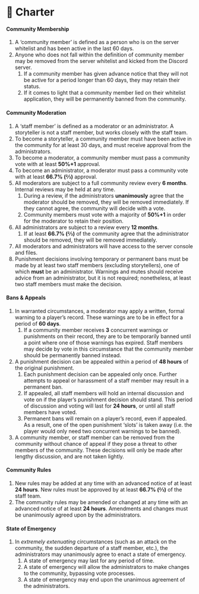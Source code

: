 # 📜 Charter

#### **Community Membership**

1. A ‘community member’ is defined as a person who is on the server whitelist and has been active in the last 60 days.
2. Anyone who does not fall within the definition of community member may be removed from the server whitelist and kicked from the Discord server.
   1. If a community member has given advance notice that they will not be active for a period longer than 60 days, they may retain their status.
   2. If it comes to light that a community member lied on their whitelist application, they will be permanently banned from the community.

#### **Community Moderation**

1. A ‘staff member’ is defined as a moderator or an administrator. A storyteller is not a staff member, but works closely with the staff team.
2. To become a storyteller, a community member must have been active in the community for at least 30 days, and must receive approval from the administrators.
3. To become a moderator, a community member must pass a community vote with at least **50%+1** approval.
4. To become an administrator, a moderator must pass a community vote with at least **66.7% (⅔)** approval.
5. All moderators are subject to a full community review every **6 months**. Internal reviews may be held at any time.
   1. During a review, if the administrators **unanimously** agree that the moderator should be removed, they will be removed immediately. If they cannot agree, the community will decide with a vote.&#x20;
   2. Community members must vote with a majority of **50%+1** in order for the moderator to retain their position.
6. All administrators are subject to a review every **12 months**.
   1. If at least **66.7% (⅔)** of the community agree that the administrator should be removed, they will be removed immediately.
7. All moderators and administrators will have access to the server console and files.
8. Punishment decisions involving temporary or permanent bans must be made by at least two staff members (excluding storytellers), one of which **must** be an administrator. Warnings and mutes should receive advice from an administrator, but it is not required; nonetheless, at least two staff members must make the decision.

#### **Bans & Appeals**

1. In warranted circumstances, a moderator may apply a written, formal warning to a player’s record. These warnings are to be in effect for a period of **60 days**.
   1. If a community member receives **3** concurrent warnings or punishments on their record, they are to be temporarily banned until a point where one of those warnings has expired. Staff members may decide by vote in this circumstance that the community member should be permanently banned instead.
2. A punishment decision can be appealed within a period of **48 hours** of the original punishment.
   1. Each punishment decision can be appealed only once. Further attempts to appeal or harassment of a staff member may result in a permanent ban.
   2. If appealed, all staff members will hold an internal discussion and vote on if the player’s punishment decision should stand. This period of discussion and voting will last for **24 hours**, or until all staff members have voted.
   3. Permanent bans will remain on a player’s record, even if appealed. As a result, one of the open punishment ‘slots’ is taken away (i.e. the player would only need two concurrent warnings to be banned).&#x20;
3. A community member, or staff member can be removed from the community without chance of appeal if they pose a threat to other members of the community. These decisions will only be made after lengthy discussion, and are not taken lightly.

#### **Community Rules**

1. New rules may be added at any time with an advanced notice of at least **24 hours**. New rules must be approved by at least **66.7% (⅔)** of the staff team.
2. The community rules may be amended or changed at any time with an advanced notice of at least **24 hours**. Amendments and changes must be unanimously agreed upon by the administrators.&#x20;

#### **State of Emergency**

1. In _extremely extenuating_ circumstances (such as an attack on the community, the sudden departure of a staff member, etc.), the administrators may unanimously agree to enact a state of emergency.
   1. A state of emergency may last for any period of time.
   2. A state of emergency will allow the administrators to make changes to the community, bypassing vote processes.
   3. A state of emergency may end upon the unanimous agreement of the administrators.&#x20;
